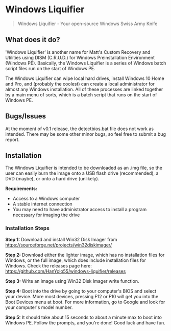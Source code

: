 # Windows Liquifier
 > Windows Liquifier - Your open-source Windows Swiss Army Knife

## What does it do?

'Windows Liquifier' is another name for Matt's Custom Recovery and Utilities using DISM (C.R.U.D.) for Windows Preinstallation Environment (Windows PE).
Basically, the Windows Liquifier is a series of Windows batch script files run on the start of Windows PE.

The Windows Liquifier can wipe local hard drives, install Windows 10 Home and Pro, and (probably the coolest) can create a local administrator for almost any Windows installation.
All of these processes are linked together by a main menu of sorts, which is a batch script that runs on the start of Windows PE.

## Bugs/Issues

At the moment of v0.1 release, the detectbios.bat file does not work as intended. There may be some other minor bugs, so feel free to submit a bug report.

## Installation

The Windows Liquifier is intended to be downloaded as an .img file, so the user can easily burn the image onto a USB flash drive (recommended), a DVD (maybe), or onto a hard drive (unlikely).

**Requirements:**
 - Access to a Windows computer
 - A stable internet connection
 - You may need to have administrator access to install a program necessary for imaging the drive

### Installation Steps

**Step 1:** Download and install Win32 Disk Imager from https://sourceforge.net/projects/win32diskimager/

**Step 2:** Download either the lighter image, which has no installation files for Windows, or the full image, which does include installation files for Windows. Check the releases page here: https://github.com/HanYolo55/windows-liquifier/releases

**Step 3:** Write an image using Win32 Disk Imager write function.

**Step 4:** Boot into the drive by going to your computer's BIOS and select your device. More most devices, pressing F12 or F10 will get you into the Boot Devices menu at boot. For more information, go to Google and look for your computer's model number.

**Step 5:** It should take about 15 seconds to about a minute max to boot into Windows PE. Follow the prompts, and you're done! Good luck and have fun.

